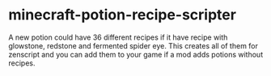 # minecraft-potion-recipe-scripter
A new potion could have 36 different recipes if it have recipe with glowstone, redstone and fermented spider eye. This creates all of them for zenscript and you can add them to your game if a mod adds potions without recipes.
